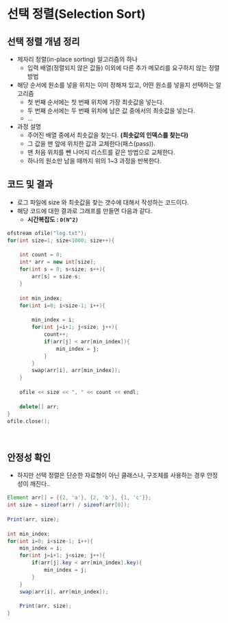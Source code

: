 # 선택 정렬(Selection Sort)

## 선택 정렬 개념 정리&#x20;

* 제자리 정렬(in-place sorting) 알고리즘의 하나
  * 입력 배열(정렬되지 않은 값들) 이외에 다른 추가 메모리를 요구하지 않는 정렬 방법
* 해당 순서에 원소를 넣을 위치는 이미 정해져 있고, 어떤 원소를 넣을지 선택하는 알고리즘
  * 첫 번째 순서에는 첫 번째 위치에 가장 최솟값을 넣는다.
  * 두 번째 순서에는 두 번째 위치에 남은 값 중에서의 최솟값을 넣는다.
  * …
* 과정 설명
  * 주어진 배열 중에서 최솟값을 찾는다. **(최솟값의 인덱스를 찾는다)**&#x20;
  * 그 값을 맨 앞에 위치한 값과 교체한다(패스(pass)).
  * 맨 처음 위치를 뺀 나머지 리스트를 같은 방법으로 교체한다.
  * 하나의 원소만 남을 때까지 위의 1\~3 과정을 반복한다.

## 코드 및 결과

* 로그 파일에 size 와 최솟값을 찾는 갯수에 대해서 작성하는 코드이다.&#x20;
* 해당 코드에 대한 결과로 그래프를 만들면 다음과 같다.&#x20;
  * **시간복잡도 : `O(N^2)`**&#x20;

```cpp
ofstream ofile("log.txt");
for(int size=1; size<1000; size++){
    
    int count = 0;
    int* arr = new int[size];
    for(int s = 0; s<size; s++){
        arr[s] = size-s;
    }
    
    int min_index;
    for(int i=0; i<size-1; i++){
        
        min_index = i;
        for(int j=i+1; j<size; j++){
            count++;
            if(arr[j] < arr[min_index]){
                min_index = j;
            }
        }
        swap(arr[i], arr[min_index]);
    }
    
    ofile << size << ", " << count << endl;
    
    delete[] arr;
}
ofile.close();
```

<figure><img src="../../.gitbook/assets/스크린샷 2025-04-08 14.10.53.png" alt="" width="563"><figcaption></figcaption></figure>

## 안정성 확인&#x20;

* 하지만 선택 정렬은 단순한 자료형이 아닌 클래스나, 구조체를 사용하는 경우 안정성이 깨진다..&#x20;

```java
Element arr[] = {{2, 'a'}, {2, 'b'}, {1, 'c'}};
int size = sizeof(arr) / sizeof(arr[0]);

Print(arr, size);

int min_index;
for(int i=0; i<size-1; i++){
    min_index = i;
    for(int j=i+1; j<size; j++){
        if(arr[j].key < arr[min_index].key){
            min_index = j;
        }
    }
    swap(arr[i], arr[min_index]);
    
    Print(arr, size);
}
```

<figure><img src="../../.gitbook/assets/스크린샷 2025-04-08 14.14.18.png" alt=""><figcaption></figcaption></figure>
